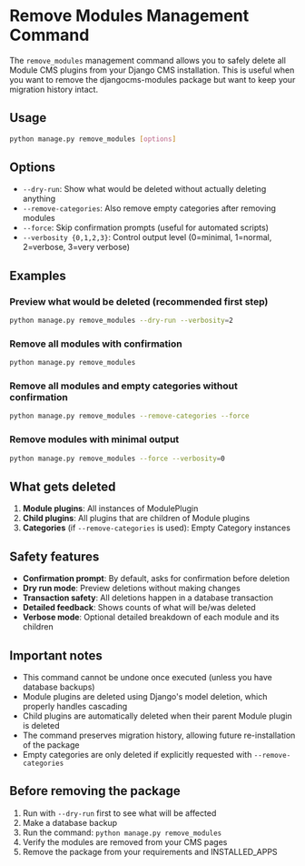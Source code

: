 # Remove Modules Management Command

The `remove_modules` management command allows you to safely delete all Module CMS plugins from your Django CMS installation. This is useful when you want to remove the djangocms-modules package but want to keep your migration history intact.

## Usage

```bash
python manage.py remove_modules [options]
```

## Options

- `--dry-run`: Show what would be deleted without actually deleting anything
- `--remove-categories`: Also remove empty categories after removing modules
- `--force`: Skip confirmation prompts (useful for automated scripts)
- `--verbosity {0,1,2,3}`: Control output level (0=minimal, 1=normal, 2=verbose, 3=very verbose)

## Examples

### Preview what would be deleted (recommended first step)
```bash
python manage.py remove_modules --dry-run --verbosity=2
```

### Remove all modules with confirmation
```bash
python manage.py remove_modules
```

### Remove all modules and empty categories without confirmation
```bash
python manage.py remove_modules --remove-categories --force
```

### Remove modules with minimal output
```bash
python manage.py remove_modules --force --verbosity=0
```

## What gets deleted

1. **Module plugins**: All instances of ModulePlugin
2. **Child plugins**: All plugins that are children of Module plugins
3. **Categories** (if `--remove-categories` is used): Empty Category instances

## Safety features

- **Confirmation prompt**: By default, asks for confirmation before deletion
- **Dry run mode**: Preview deletions without making changes
- **Transaction safety**: All deletions happen in a database transaction
- **Detailed feedback**: Shows counts of what will be/was deleted
- **Verbose mode**: Optional detailed breakdown of each module and its children

## Important notes

- This command cannot be undone once executed (unless you have database backups)
- Module plugins are deleted using Django's model deletion, which properly handles cascading
- Child plugins are automatically deleted when their parent Module plugin is deleted
- The command preserves migration history, allowing future re-installation of the package
- Empty categories are only deleted if explicitly requested with `--remove-categories`

## Before removing the package

1. Run with `--dry-run` first to see what will be affected
2. Make a database backup
3. Run the command: `python manage.py remove_modules`
4. Verify the modules are removed from your CMS pages
5. Remove the package from your requirements and INSTALLED_APPS